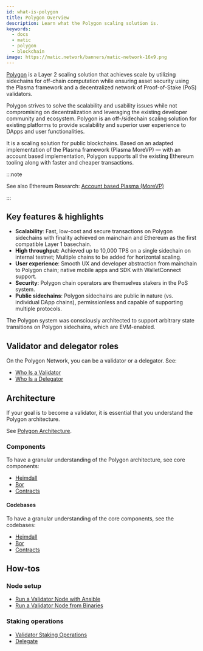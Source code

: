 ```yaml
---
id: what-is-polygon
title: Polygon Overview
description: Learn what the Polygon scaling solution is.
keywords:
  - docs
  - matic
  - polygon
  - blockchain
image: https://matic.network/banners/matic-network-16x9.png 
---
```


[Polygon](https://polygon.technology/) is a Layer 2 scaling solution that achieves scale by utilizing sidechains for off-chain computation while ensuring asset security using the Plasma framework and a decentralized network of Proof-of-Stake (PoS) validators.

Polygon strives to solve the scalability and usability issues while not compromising on decentralization and leveraging the existing developer community and ecosystem. Polygon is an ​off-/sidechain scaling solution for existing platforms to provide scalability and superior user experience to DApps and user functionalities.

It is a scaling solution for public blockchains. Based on an adapted implementation of the Plasma framework (Plasma MoreVP) — with an account based implementation, Polygon supports all the existing Ethereum tooling along with faster and cheaper transactions.

:::note

See also Ethereum Research: [Account based Plasma (MoreVP)](https://ethresear.ch/t/account-based-plasma-morevp/5480)

:::

## Key features & highlights

- **Scalability**: Fast, low-cost and secure transactions on Polygon sidechains with finality achieved on mainchain and Ethereum as the first compatible Layer 1 basechain.
- **High throughput**: Achieved up to 10,000 TPS on a single sidechain on internal testnet; Multiple chains to be added for horizontal scaling.
- **User experience**: Smooth UX and developer abstraction from mainchain to Polygon chain; native mobile apps and SDK with WalletConnect support.
- **Security**: Polygon chain operators are themselves stakers in the PoS system.
- **Public sidechains**: Polygon sidechains are public in nature (vs. individual DApp chains), permissionless and capable of supporting multiple protocols.

The Polygon system was consciously architected to support arbitrary state transitions on Polygon sidechains, which are EVM-enabled.

## Validator and delegator roles

On the Polygon Network, you can be a validator or a delegator. See:

* [Who Is a Validator](/docs/validate/polygon-basics/who-is-validator)
* [Who Is a Delegator](/docs/validate/polygon-basics/who-is-delegator)

## Architecture

If your goal is to become a validator, it is essential that you understand the Polygon architecture.

See [Polygon Architecture](/docs/validate/validator/architecture).

### Components

To have a granular understanding of the Polygon architecture, see core components:

* [Heimdall](/docs/contribute/heimdall/overview)
* [Bor](/docs/contribute/bor/overview)
* [Contracts](/docs/contribute/contracts/stakingmanager)

#### Codebases

To have a granular understanding of the core components, see the codebases:

* [Heimdall](https://github.com/maticnetwork/heimdall)
* [Bor](https://github.com/maticnetwork/bor)
* [Contracts](https://github.com/maticnetwork/contracts)

## How-tos

### Node setup

* [Run a Validator Node with Ansible](/docs/validate/validate/run-validator-ansible)
* [Run a Validator Node from Binaries](/docs/validate/validate/run-validator-binaries)

### Staking operations

* [Validator Staking Operations](docs/validate/validate/validator-staking-operations)
* [Delegate](/docs/validate/delegate)
